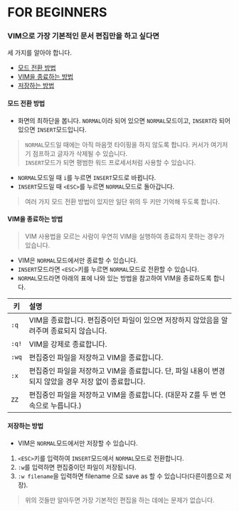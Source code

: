 # FOR BEGINNERS

### VIM으로 가장 기본적인 문서 편집만을 하고 싶다면
세 가지를 알아야 합니다.
* [모드 전환 방법](#모드-전환-방법)
* [VIM을 종료하는 방법](#VIM을-종료하는-방법)
* [저장하는 방법](#저장하는-방법)

#### 모드 전환 방법
* 화면의 최하단을 봅니다. `NORMAL`이라 되어 있으면 `NORMAL`모드이고, `INSERT`라 되어 있으면 `INSERT`모드입니다.

>`NORMAL`모드일 때에는 아직 마음껏 타이핑을 하지 않도록 합니다. 커서가 여기저기 점프하고 글자가 삭제될 수 있습니다.<br>
>`INSERT`모드가 되면 평범한 워드 프로세서처럼 사용할 수 있습니다.

* `NORMAL`모드일 때 `i`를 누르면 `INSERT`모드로 바뀝니다.
* `INSERT`모드일 때 `<ESC>`를 누르면 `NORMAL`모드로 돌아갑니다.

>여러 가지 모드 전환 방법이 있지만 일단 위의 두 키만 기억해 두도록 합니다.

#### VIM을 종료하는 방법
>VIM 사용법을 모르는 사람이 우연히 VIM을 실행하여 종료하지 못하는 경우가 있습니다.

* VIM은 `NORMAL`모드에서만 종료할 수 있습니다.
* `INSERT`모드라면 `<ESC>`키를 누르면 `NORMAL`모드로 전환할 수 있습니다.
* `NORMAL`모드라면 아래의 표에 나와 있는 방법을 참고하여 VIM을 종료하도록 합니다.

| 키    | 설명                                                                                                  |
| ----  | :----------------------------------------------                                                       |
| `:q`  | VIM을 종료합니다. 편집중이던 파일이 있으면 저장하지 않았음을 알려주며 종료되지 않습니다.              |
| `:q!` | VIM을 강제로 종료합니다.                                                                              |
| `:wq` | 편집중인 파일을 저장하고 VIM을 종료합니다.                                                            |
| `:x`  | 편집중인 파일을 저장하고 VIM을 종료합니다. 단, 파일 내용이 변경되지 않았을 경우 저장 없이 종료합니다. |
| `ZZ`  | 편집중인 파일을 저장하고 VIM을 종료합니다. (대문자 Z를 두 번 연속으로 누릅니다.)                      |

#### 저장하는 방법
* VIM은 `NORMAL`모드에서만 저장할 수 있습니다.
1. `<ESC>`키를 입력하여 `INSERT`모드에서 `NORMAL`모드로 전환합니다.
1. `:w`를 입력하면 편집중이던 파일이 저장됩니다.
1. `:w filename`을 입력하면 filename 으로 save as 할 수 있습니다(다른이름으로 저장).

>위의 것들만 알아두면 가장 기본적인 편집을 하는 데에는 문제가 없습니다.
